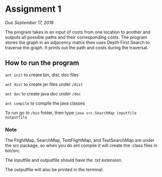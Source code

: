 # Assignment 1
*Due September 17, 2018*

The program takes in an input of costs from one location to another
and outputs all possible paths and their corresponding costs.
The program stores the graph in an adjacency matrix then uses Depth First
Search to traverse the graph. It prints out the path and costs during the
traversal.

## How to run the program
`ant init` to create bin, dist, doc files

`ant dist` to create jar files under `/dist`

`ant doc` to create java doc under `/doc`

`ant compile` to compile the java classes

To run go to `/bin` folder, then type `java src.SearchMap inputfile outputfile`

### Note

The FlightMap, SearchMap, TestFlightMap, and TestSearchMap are under the
src package, so when you do ant compile it will create the .class files in
bin/src.

The inputfile and outputfile should have the .txt extension.

The outputfile will also be printed in the terminal.
